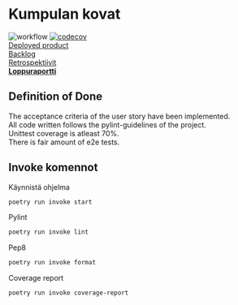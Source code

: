 # Kumpulan kovat
![workflow](https://github.com/opturtio/Kumpulan-Kovat/actions/workflows/main.yml/badge.svg)
[![codecov](https://codecov.io/gh/opturtio/Kumpulan-Kovat/branch/main/graph/badge.svg)](https://codecov.io/gh/opturtio/Kumpulan-Kovat)  
[Deployed product](https://bibtex-generator.fly.dev/)\
[Backlog](https://docs.google.com/spreadsheets/d/1yvGNC3GYo8Uez8AEf1WDs8b2HU5dlRqFfppQ7lEhM3Y/edit?usp=sharing)  
[Retrospektiivit](/documents/RETRO.md)\
**[Loppuraportti](https://docs.google.com/document/d/1Dcc5sjZWAT9LhuBdga6roPLIJyquHs_foNhIr7RgoMw/edit?usp=sharing)**
## Definition of Done

The acceptance criteria of the user story have been implemented.\
All code written follows the pylint-guidelines of the project.\
Unittest coverage is atleast 70%.\
There is fair amount of e2e tests.

## Invoke komennot

Käynnistä ohjelma
```bash
poetry run invoke start
```

Pylint
```bash
poetry run invoke lint
```

Pep8
```bash
poetry run invoke format
```

Coverage report
```bash
poetry run invoke coverage-report
```

